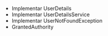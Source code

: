 - Implementar UserDetails
- Implementar UserDetailsService
- Implementar UserNotFoundException
- GrantedAuthority